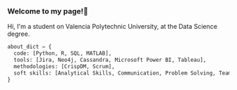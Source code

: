 ### Welcome to my page!👋

Hi, I'm a student on Valencia Polytechnic University, at the Data Science degree.

```python
about_dict = {
  code: [Python, R, SQL, MATLAB],
  tools: [Jira, Neo4j, Cassandra, Microsoft Power BI, Tableau],
  methodologies: [CrispDM, Scrum],
  soft skills: [Analytical Skills, Communication, Problem Solving, Teamwork]
}
```
